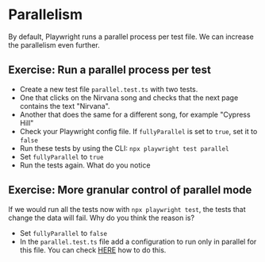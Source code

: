 # Parallelism

By default, Playwright runs a parallel process per test file. We can increase the parallelism even further.

## Exercise: Run a parallel process per test

- Create a new test file `parallel.test.ts` with two tests.
- One that clicks on the Nirvana song and checks that the next page contains the text "Nirvana".
- Another that does the same for a different song, for example "Cypress Hill"
- Check your Playwright config file. If `fullyParallel` is set to `true`, set it to `false`
- Run these tests by using the CLI: `npx playwright test parallel`
- Set `fullyParallel` to `true`
- Run the tests again. What do you notice

## Exercise: More granular control of parallel mode

If we would run all the tests now with `npx playwright test`, the tests that change the data will fail. Why do you think the reason is?

- Set `fullyParallel` to `false`
- In the `parallel.test.ts` file add a configuration to run only in parallel for this file. You can check [HERE](https://playwright.dev/docs/test-parallel#parallelize-tests-in-a-single-file) how to do this.